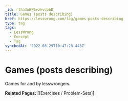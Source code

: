 ```yaml
---
_id: rtha3oEP5vzkvdbbD
title: Games (posts describing)
href: https://lesswrong.com/tag/games-posts-describing
type: tag
tags:
  - LessWrong
  - Concept
  - Tag
synchedAt: '2022-08-29T10:47:28.443Z'
---
```

# Games (posts describing)

Games for and by lesswrongers.

**Related Pages:** [[Exercises / Problem-Sets]]